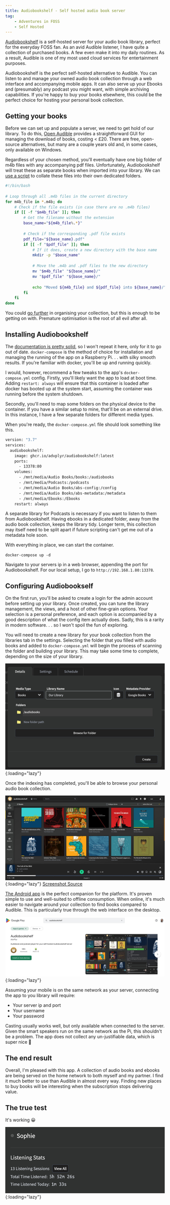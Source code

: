 ```yaml
---
title: Audiobookshelf - Self hosted audio book server
tag:
    - Adventures in FOSS
    - Self Hosted
---
```


[Audiobookshelf](https://www.audiobookshelf.org) is a self-hosted server for your audio book library, perfect for the everyday FOSS fan. As an avid Audible listener, I have quite a collection of purchased books. A few even make it into my daily routines. As a result, Audible is one of my most used cloud services for entertainment purposes. 

Audiobookshelf is the perfect self-hosted alternative to Audible. You can listen to and manage your owned audio book collection through a web interface and accompanying mobile apps. It can also serve up your Ebooks and (presumably) any podcast you might want, with simple archiving capabilities. If you're happy to buy your books elsewhere, this could be the perfect choice for hosting your personal book collection.

## Getting your books

Before we can set up and populate a server, we need to get hold of our library. To do this, [Open Audible](https://openaudible.org/) provides a straightforward GUI for managing the download of books, costing < £20. There are free, open-source alternatives, but many are a couple years old and, in some cases, only available on Windows.

Regardless of your chosen method, you'll eventually have one big folder of m4b files with any accompanying pdf files. Unfortunately, Audiobookshelf will treat these as separate books when imported into your library. We can [use a script](https://gist.github.com/tonyedwardspz/683b58555555724912759e3b6a560fc0) to collate these files into their own dedicated folders.

```bash
#!/bin/bash

# Loop through all .m4b files in the current directory
for m4b_file in *.m4b; do
    # Check if the file exists (in case there are no .m4b files)
    if [[ -f "$m4b_file" ]]; then
        # Get the filename without the extension
        base_name="${m4b_file%.*}"

        # Check if the corresponding .pdf file exists
        pdf_file="${base_name}.pdf"
        if [[ -f "$pdf_file" ]]; then
            # If it does, create a new directory with the base name
            mkdir -p "$base_name"

            # Move the .m4b and .pdf files to the new directory
            mv "$m4b_file" "${base_name}/"
            mv "$pdf_file" "${base_name}/"

            echo "Moved ${m4b_file} and ${pdf_file} into ${base_name}/"
        fi
    fi
done
```

You could [go further](https://www.audiobookshelf.org/docs#book-directory-structure) in organising your collection, but this is enough to be getting on with. Premature optimisation is the root of all evil after all.

## Installing Audiobookshelf

The [documentation is pretty solid](https://www.audiobookshelf.org/docs#docker-compose-install), so I won't repeat it here, only for it to go out of date. `docker-compose` is the method of choice for installation and managing the running of the app on a Raspberry Pi. . . with silky smooth results. If you're familiar with docker, you'll be up and running quickly.

I would, however, recommend a few tweaks to the app's `docker-compose.yml` config. Firstly, you'll likely want the app to load at boot time. Adding `restart: always` will ensure that this container is loaded after docker has booted up at the system start, assuming the container was running before the system shutdown. 

Secondly, you'll need to map some folders on the physical device to the container. If you have a similar setup to mine, that'll be on an external drive. In this instance, I have a few separate folders for different media types.

When you're ready, the `docker-compose.yml` file should look something like this.

```bash
version: "3.7"
services:
  audiobookshelf:
    image: ghcr.io/advplyr/audiobookshelf:latest
    ports:
      - 13378:80
    volumes:
      - /mnt/media/Audio Books/books:/audiobooks
      - /mnt/media/Podcasts:/podcasts
      - /mnt/media/Audio Books/abs-config:/config
      - /mnt/media/Audio Books/abs-metadata:/metadata
      - /mnt/media/Ebooks:/Ebooks
    restart: always
```

A separate library for Podcasts is necessary if you want to listen to them from Audiobookshelf. Having ebooks in a dedicated folder, away from the audio book collection, keeps the library tidy. Longer term, this collection may itself need to be split apart if future scripting can't get me out of a metadata hole soon.

With everything in place, we can start the container.

`docker-compose up -d`

Navigate to your servers ip in a web browser, appending the port for Audiobookshelf. For our local setup, I go to `http://192.168.1.80:13378`.

## Configuring Audiobookself

On the first run, you'll be asked to create a login for the admin account before setting up your library. Once created, you can tune the library management, the views, and a host of other fine-grain options. Your selection is a personal preference, and each option is accompanied by a good description of what the config item actually does. Sadly, this is a rarity in modern software. . . so I won't spoil the fun of exploring.

You will need to create a new library for your book collection from the libraries tab in the settings. Selecting the folder that you filled with audio books and added to `docker-compose.yml` will begin the process of scanning the folder and building your library. This may take some time to complete, depending on the size of your library.

![Setup a new Audiobookshelf library](/assets/images/2023/audiobookshelf-new-library-settings.jpg "Audiobookshelf settings for a new library"){:loading="lazy"}

Once the indexing has completed, you'll be able to browse your personal audio book collection.

![Audiobookshelf settings for archiving a whole podcast series](/assets/images/2023/demo-library.jpg "Audiobookshelf settings for downloading entire podcast"){:loading="lazy"}
[Screenshot Source](https://www.audiobookshelf.org/showcase/)

[The Android app](https://play.google.com/store/apps/details?id=com.audiobookshelf.app) is the perfect companion for the platform. It's proven simple to use and well-suited to offline consumption. When online, it's much easier to navigate around your collection to find books compared to Audible. This is particularly true through the web interface on the desktop.

![Audiobookshelf android app for self hosted audio books](/assets/images/2023/audiobookshelf-android-app.jpg "Audiobookshelf google play store app listing"){:loading="lazy"}

Assuming your mobile is on the same network as your server, connecting the app to you library will require:

- Your server ip and port
- Your username
- Your password

Casting usually works well, but only available when connected to the server. Given the smart speakers run on the same network as the Pi, this shouldn't be a problem. The app does not collect any un-justifiable data, which is super nice 🎉

## The end result

Overall, I'm pleased with this app. A collection of audio books and ebooks are being served on the home network to both myself and my partner. I find it much better to use than Audible in almost every way. Finding new places to buy books will be interesting when the subscription stops delivering value.

## The true test

It's working 😀

![Audiobookshelf listening stats for my partner](/assets/images/2023/sophie-listening-stats.jpg "User listening stats on audiobookshel"){:loading="lazy"}
